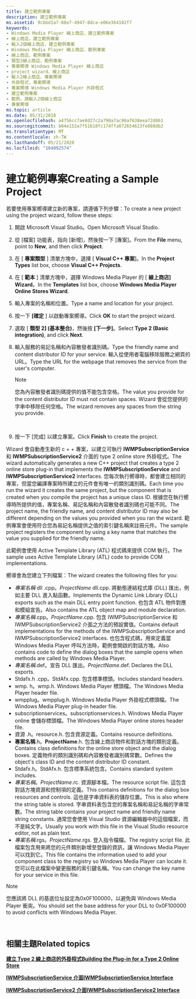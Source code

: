 ```yaml
---
title: 建立範例專案
description: 建立範例專案
ms.assetid: 9cbbd1a7-88e7-4947-8dca-e06e364102f7
keywords:
- Windows Media Player 線上商店，建立範例專案
- 線上商店，建立範例專案
- 輸入2個線上商店，建立範例專案
- Windows Media Player 線上商店、範例專案
- 線上商店、範例專案
- 類型2線上商店、範例專案
- 專案嚮導 Windows Media Player 線上商店
- project wizard、線上商店
- 輸入2線上商店、專案嚮導
- 外掛程式，專案嚮導
- 專案嚮導 Windows Media Player 外掛程式
- 建立範例專案
- 範例，請輸入2個線上商店
- 專案嚮導
ms.topic: article
ms.date: 05/31/2018
ms.openlocfilehash: a4756cc7ae8d27c2a790a7ac96af638eea72d861
ms.sourcegitcommit: b04e152a7f51618fc174ffa872654623fe088db2
ms.translationtype: MT
ms.contentlocale: zh-TW
ms.lasthandoff: 05/21/2020
ms.locfileid: "104092574"
---
```

# <a name="creating-a-sample-project"></a><span data-ttu-id="a50ed-117">建立範例專案</span><span class="sxs-lookup"><span data-stu-id="a50ed-117">Creating a Sample Project</span></span>

<span data-ttu-id="a50ed-118">若要使用專案嚮導建立新的專案，請遵循下列步驟：</span><span class="sxs-lookup"><span data-stu-id="a50ed-118">To create a new project using the project wizard, follow these steps:</span></span>

1.  <span data-ttu-id="a50ed-119">開啟 Microsoft Visual Studio。</span><span class="sxs-lookup"><span data-stu-id="a50ed-119">Open Microsoft Visual Studio.</span></span>
2.  <span data-ttu-id="a50ed-120">從 [檔案] 功能表，指向 [新增]，然後按一下 [專案]。</span><span class="sxs-lookup"><span data-stu-id="a50ed-120">From the **File** menu, point to **New**, and then click **Project**.</span></span>
3.  <span data-ttu-id="a50ed-121">在 [ **專案類型** ] 清單方塊中，選擇 [ **Visual C++ 專案**]。</span><span class="sxs-lookup"><span data-stu-id="a50ed-121">In the **Project Types** list box, choose **Visual C++ Projects**.</span></span>
4.  <span data-ttu-id="a50ed-122">在 [ **範本** ] 清單方塊中，選擇 Windows Media Player 的 [ **線上商店] Wizard**。</span><span class="sxs-lookup"><span data-stu-id="a50ed-122">In the **Templates** list box, choose **Windows Media Player Online Stores Wizard**.</span></span>
5.  <span data-ttu-id="a50ed-123">輸入專案的名稱和位置。</span><span class="sxs-lookup"><span data-stu-id="a50ed-123">Type a name and location for your project.</span></span>
6.  <span data-ttu-id="a50ed-124">按一下 **[確定** ] 以啟動專案嚮導。</span><span class="sxs-lookup"><span data-stu-id="a50ed-124">Click **OK** to start the project wizard.</span></span>
7.  <span data-ttu-id="a50ed-125">選取 [ **類型 2] (基本整合)**，然後按 **[下一步]**。</span><span class="sxs-lookup"><span data-stu-id="a50ed-125">Select **Type 2 (Basic integration)**, and click **Next**.</span></span>
8.  <span data-ttu-id="a50ed-126">輸入服務的易記名稱和內容散發者識別碼。</span><span class="sxs-lookup"><span data-stu-id="a50ed-126">Type the friendly name and content distributor ID for your service.</span></span> <span data-ttu-id="a50ed-127">輸入從使用者電腦移除服務之網頁的 URL。</span><span class="sxs-lookup"><span data-stu-id="a50ed-127">Type the URL for the webpage that removes the service from the user's computer.</span></span>
    > [!Note]  
    > <span data-ttu-id="a50ed-128">您為內容散發者識別碼提供的值不能包含空格。</span><span class="sxs-lookup"><span data-stu-id="a50ed-128">The value you provide for the content distributor ID must not contain spaces.</span></span> <span data-ttu-id="a50ed-129">Wizard 會從您提供的字串中移除任何空格。</span><span class="sxs-lookup"><span data-stu-id="a50ed-129">The wizard removes any spaces from the string you provide.</span></span>

     

9.  <span data-ttu-id="a50ed-130">按一下 [完成] 以建立專案。</span><span class="sxs-lookup"><span data-stu-id="a50ed-130">Click **Finish** to create the project.</span></span>

<span data-ttu-id="a50ed-131">Wizard 會自動產生新的 c + + 專案，以建立可執行 **IWMPSubscriptionService** 和 **IWMPSubscriptionService2** 介面的 type 2 online store 外掛程式。</span><span class="sxs-lookup"><span data-stu-id="a50ed-131">The wizard automatically generates a new C++ project that creates a type 2 online store plug-in that implements the **IWMPSubscriptionService** and **IWMPSubscriptionService2** interfaces.</span></span> <span data-ttu-id="a50ed-132">您每次執行嚮導時，都會建立相同的專案，但當您編譯專案時所建立的元件會有唯一的類別識別碼。</span><span class="sxs-lookup"><span data-stu-id="a50ed-132">Each time you run the wizard it creates the same project, but the component that is created when you compile the project has a unique class ID.</span></span> <span data-ttu-id="a50ed-133">根據您在執行嚮導時所提供的值，專案名稱、易記名稱和內容散發者識別碼也可能不同。</span><span class="sxs-lookup"><span data-stu-id="a50ed-133">The project name, the friendly name, and content distributor ID may also be different depending on the values you provided when you ran the wizard.</span></span> <span data-ttu-id="a50ed-134">範例專案會使用符合您為易記名稱提供之值的索引鍵名稱來註冊元件。</span><span class="sxs-lookup"><span data-stu-id="a50ed-134">The sample project registers the component by using a key name that matches the value you supplied for the friendly name.</span></span>

<span data-ttu-id="a50ed-135">此範例會使用 Active Template Library (ATL) 程式碼來提供 COM 執行。</span><span class="sxs-lookup"><span data-stu-id="a50ed-135">The sample uses Active Template Library (ATL) code to provide COM implementations.</span></span>

<span data-ttu-id="a50ed-136">嚮導會為您建立下列檔案：</span><span class="sxs-lookup"><span data-stu-id="a50ed-136">The wizard creates the following files for you:</span></span>

-   <span data-ttu-id="a50ed-137">*專案名稱* dll .cpp。</span><span class="sxs-lookup"><span data-stu-id="a50ed-137">*ProjectName* dll.cpp.</span></span> <span data-ttu-id="a50ed-138">將動態連結程式庫 (DLL) 匯出，例如主要 DLL 進入點函數。</span><span class="sxs-lookup"><span data-stu-id="a50ed-138">Implements the Dynamic Link Library (DLL) exports such as the main DLL entry point function.</span></span> <span data-ttu-id="a50ed-139">也包含 ATL 物件對應和模組宣告。</span><span class="sxs-lookup"><span data-stu-id="a50ed-139">Also contains the ATL object map and module declaration.</span></span>
-   <span data-ttu-id="a50ed-140">*專案名稱*.cpp。</span><span class="sxs-lookup"><span data-stu-id="a50ed-140">*ProjectName*.cpp.</span></span> <span data-ttu-id="a50ed-141">包含 IWMPSubscriptionService 和 IWMPSubscriptionService2 介面之方法的預設實值。</span><span class="sxs-lookup"><span data-stu-id="a50ed-141">Contains default implementations for the methods of the IWMPSubscriptionService and IWMPSubscriptionService2 interfaces.</span></span> <span data-ttu-id="a50ed-142">也包含程式碼，用來定義當 Windows Media Player 呼叫方法時，範例會開啟的對話方塊。</span><span class="sxs-lookup"><span data-stu-id="a50ed-142">Also contains code to define the dialog boxes that the sample opens when methods are called by Windows Media Player.</span></span>
-   <span data-ttu-id="a50ed-143">*專案名稱*.def。宣告 DLL 匯出。</span><span class="sxs-lookup"><span data-stu-id="a50ed-143">*ProjectName*.def. Declares the DLL exports.</span></span>
-   <span data-ttu-id="a50ed-144">Stdafx.h .cpp。</span><span class="sxs-lookup"><span data-stu-id="a50ed-144">StdAfx.cpp.</span></span> <span data-ttu-id="a50ed-145">包含標準標頭。</span><span class="sxs-lookup"><span data-stu-id="a50ed-145">Includes standard headers.</span></span>
-   <span data-ttu-id="a50ed-146">wmp. h。</span><span class="sxs-lookup"><span data-stu-id="a50ed-146">wmp.h.</span></span> <span data-ttu-id="a50ed-147">Windows Media Player 標頭檔。</span><span class="sxs-lookup"><span data-stu-id="a50ed-147">The Windows Media Player header file.</span></span>
-   <span data-ttu-id="a50ed-148">wmpplug。</span><span class="sxs-lookup"><span data-stu-id="a50ed-148">wmpplug.h.</span></span> <span data-ttu-id="a50ed-149">Windows Media Player 外掛程式標頭檔。</span><span class="sxs-lookup"><span data-stu-id="a50ed-149">The Windows Media Player plug-in header file.</span></span>
-   <span data-ttu-id="a50ed-150">subscriptionservices。</span><span class="sxs-lookup"><span data-stu-id="a50ed-150">subscriptionservices.h.</span></span> <span data-ttu-id="a50ed-151">Windows Media Player online 會儲存標頭檔。</span><span class="sxs-lookup"><span data-stu-id="a50ed-151">The Windows Media Player online stores header file.</span></span>
-   <span data-ttu-id="a50ed-152">資源 .h。</span><span class="sxs-lookup"><span data-stu-id="a50ed-152">resource.h.</span></span> <span data-ttu-id="a50ed-153">包含資源定義。</span><span class="sxs-lookup"><span data-stu-id="a50ed-153">Contains resource definitions.</span></span>
-   <span data-ttu-id="a50ed-154">**專案名稱**.h。</span><span class="sxs-lookup"><span data-stu-id="a50ed-154">**ProjectName**.h.</span></span> <span data-ttu-id="a50ed-155">包含線上商店物件和對話方塊的類別定義。</span><span class="sxs-lookup"><span data-stu-id="a50ed-155">Contains class definitions for the online store object and the dialog boxes.</span></span> <span data-ttu-id="a50ed-156">定義物件的類別識別碼和內容散發者識別碼常數。</span><span class="sxs-lookup"><span data-stu-id="a50ed-156">Defines the object's class ID and the content distributor ID constant.</span></span>
-   <span data-ttu-id="a50ed-157">Stdafx.h。</span><span class="sxs-lookup"><span data-stu-id="a50ed-157">StdAfx.h.</span></span> <span data-ttu-id="a50ed-158">包含標準系統包含。</span><span class="sxs-lookup"><span data-stu-id="a50ed-158">Contains standard system includes.</span></span>
-   <span data-ttu-id="a50ed-159">*專案名稱*。</span><span class="sxs-lookup"><span data-stu-id="a50ed-159">*ProjectName*.rc.</span></span> <span data-ttu-id="a50ed-160">資源腳本檔。</span><span class="sxs-lookup"><span data-stu-id="a50ed-160">The resource script file.</span></span> <span data-ttu-id="a50ed-161">這包含對話方塊資源和控制項的定義。</span><span class="sxs-lookup"><span data-stu-id="a50ed-161">This contains definitions for the dialog box resources and controls.</span></span> <span data-ttu-id="a50ed-162">這也是字串資料表的儲存位置。</span><span class="sxs-lookup"><span data-stu-id="a50ed-162">This is also where the string table is stored.</span></span> <span data-ttu-id="a50ed-163">字串資料表包含您的專案名稱和易記名稱的字串常數。</span><span class="sxs-lookup"><span data-stu-id="a50ed-163">The string table contains your project name and friendly name string constants.</span></span> <span data-ttu-id="a50ed-164">通常您會使用 Visual Studio 資源編輯器中的這個檔案，而不是純文字。</span><span class="sxs-lookup"><span data-stu-id="a50ed-164">Usually you work with this file in the Visual Studio resource editor, not as plain text.</span></span>
-   <span data-ttu-id="a50ed-165">*專案名稱*.rgs。</span><span class="sxs-lookup"><span data-stu-id="a50ed-165">*ProjectName*.rgs.</span></span> <span data-ttu-id="a50ed-166">登入指令檔檔。</span><span class="sxs-lookup"><span data-stu-id="a50ed-166">The registry script file.</span></span> <span data-ttu-id="a50ed-167">此檔案包含用來將您的元件類別新增至登錄的資訊，讓 Windows Media Player 可以找到它。</span><span class="sxs-lookup"><span data-stu-id="a50ed-167">This file contains the information used to add your component class to the registry so Windows Media Player can locate it.</span></span> <span data-ttu-id="a50ed-168">您可以在此檔案中變更服務的索引鍵名稱。</span><span class="sxs-lookup"><span data-stu-id="a50ed-168">You can change the key name for your service in this file.</span></span>

> [!Note]  
> <span data-ttu-id="a50ed-169">您應該將 DLL 的基底位址設定為0x0F100000，以避免與 Windows Media Player 衝突。</span><span class="sxs-lookup"><span data-stu-id="a50ed-169">You should set the base address for your DLL to 0x0F100000 to avoid conflicts with Windows Media Player.</span></span>

 

## <a name="related-topics"></a><span data-ttu-id="a50ed-170">相關主題</span><span class="sxs-lookup"><span data-stu-id="a50ed-170">Related topics</span></span>

<dl> <dt>

[<span data-ttu-id="a50ed-171">**建立 Type 2 線上商店的外掛程式**</span><span class="sxs-lookup"><span data-stu-id="a50ed-171">**Building the Plug-in for a Type 2 Online Store**</span></span>](building-the-plug-in-for-a-type-2-online-store.md)
</dt> <dt>

[<span data-ttu-id="a50ed-172">**IWMPSubscriptionService 介面**</span><span class="sxs-lookup"><span data-stu-id="a50ed-172">**IWMPSubscriptionService Interface**</span></span>](/previous-versions/windows/desktop/api/subscriptionservices/nn-subscriptionservices-iwmpsubscriptionservice)
</dt> <dt>

[<span data-ttu-id="a50ed-173">**IWMPSubscriptionService2 介面**</span><span class="sxs-lookup"><span data-stu-id="a50ed-173">**IWMPSubscriptionService2 Interface**</span></span>](/previous-versions/windows/desktop/api/subscriptionservices/nn-subscriptionservices-iwmpsubscriptionservice2)
</dt> </dl>

 

 




